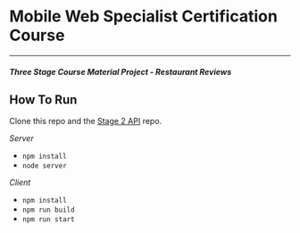 # Mobile Web Specialist Certification Course
---
#### _Three Stage Course Material Project - Restaurant Reviews_

## How To Run

Clone this repo and the [Stage 2 API](https://github.com/udacity/mws-restaurant-stage-2) repo.

*Server*
- `npm install`
- `node server`

*Client*
- `npm install`
- `npm run build`
- `npm run start`
